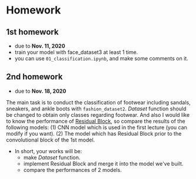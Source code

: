 # Homework

## 1st homework
- due to **Nov. 11, 2020**
- train your model with face_dataset3 at least 1 time.
- you can use `01_classification.ipynb`, and make some comments on it.

## 2nd homework
- due to **Nov. 18, 2020**

The main task is to conduct the classification of footwear including sandals, sneakers, and ankle boots with `fashion_dataset2`.
*Dataset* function should be changed to obtain only classes regarding footwear.
And also I would like to know the performance of [Residual Block](https://towardsdatascience.com/residual-network-implementing-resnet-a7da63c7b278), so compare the results of the following models: (1) CNN model which is used in the first lecture (you can modify if you want). (2) The model which has Residual Block prior to the convolutional block of the 1st model.

- In short, your works will be:
  - make *Dataset* function.
  - implement Residual Block and merge it into the model we've built.
  - compare the performances of 2 models.
